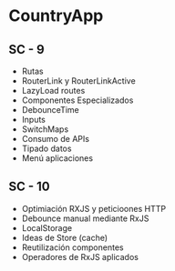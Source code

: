 # CountryApp

## SC - 9

- Rutas
- RouterLink y RouterLinkActive
- LazyLoad routes
- Componentes Especializados
- DebounceTime
- Inputs
- SwitchMaps
- Consumo de APIs
- Tipado datos
- Menú aplicaciones

## SC - 10

- Optimiación RXJS y peticioones HTTP
- Debounce manual mediante RxJS
- LocalStorage
- Ideas de Store (cache)
- Reutilización componentes
- Operadores de RxJS aplicados
